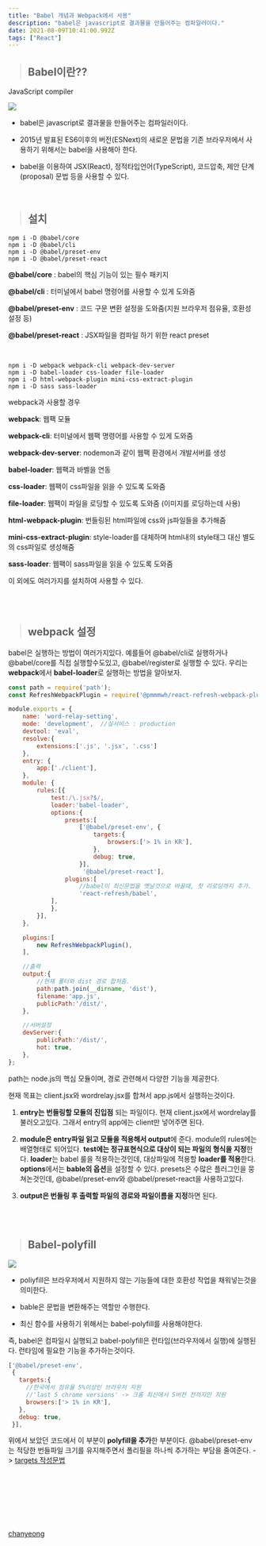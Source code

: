 ```yaml
---
title: "Babel 개념과 Webpack에서 사용"
description: "babel은 javascript로 결과물을 만들어주는 컴파일러이다."
date: 2021-08-09T10:41:00.992Z
tags: ["React"]
---
```

> ## Babel이란??
JavaScript compiler

<img src="https://miro.medium.com/max/1400/1*NAWXthxz56l_hxBU1Or--Q.png" />

* babel은 javascript로 결과물을 만들어주는 컴파일러이다.

* 2015년 발표된 ES6이후의 버전(ESNext)의 새로운 문법을 기존 브라우저에서 사용하기 위해서는 babel을 사용해아 한다.

* babel을 이용하여 JSX(React), 정적타입언어(TypeScript), 코드압축, 제안 단계(proposal) 문법 등을 사용할 수 있다.



<br />

> ## 설치

```
npm i -D @babel/core
npm i -D @babel/cli
npm i -D @babel/preset-env 
npm i -D @babel/preset-react
```

**@babel/core** : babel의 핵심 기능이 있는 필수 패키지

**@babel/cli** : 터미널에서 babel 명령어를 사용할 수 있게 도와줌

**@babel/preset-env** : 코드 구문 변환 설정을 도와줌(지원 브라우저 점유율, 호환성 설정 등)

**@babel/preset-react** : JSX파일을 컴파일 하기 위한 react preset

<br />

```
npm i -D webpack webpack-cli webpack-dev-server
npm i -D babel-loader css-loader file-loader
npm i -D html-webpack-plugin mini-css-extract-plugin
npm i -D sass sass-loader
```
webpack과 사용할 경우

**webpack**: 웹팩 모듈

**webpack-cli**: 터미널에서 웹팩 명령어를 사용할 수 있게 도와줌

**webpack-dev-server**: nodemon과 같이 웹팩 환경에서 개발서버를 생성

**babel-loader**: 웹팩과 바벨을 연동

**css-loader**: 웹팩이 css파일을 읽을 수 있도록 도와줌

**file-loader**: 웹팩이 파일을 로딩할 수 있도록 도와줌 (이미지를 로딩하는데 사용)

**html-webpack-plugin**: 번들링된 html파일에 css와 js파일들을 추가해줌

**mini-css-extract-plugin**: style-loader를 대체하며 html내의 style태그 대신 별도의 css파일로 생성해줌

**sass-loader**: 웹팩이 sass파일을 읽을 수 있도록 도와줌

이 외에도 여러가지를 설치하여 사용할 수 있다.

<br /><br />

> ## webpack 설정

babel은 실행하는 방법이 여러가지있다.
예를들어 @babel/cli로 실행하거나 @babel/core를 직접 실행할수도있고, @babel/register로 실행할 수 있다. 우리는 **webpack**에서 **babel-loader**로 실행하는 방법을 알아보자.

```js
const path = require('path');
const RefreshWebpackPlugin = require('@pmmmwh/react-refresh-webpack-plugin')

module.exports = {
    name: 'word-relay-setting',
    mode: 'development',  //실서비스 : production
    devtool: 'eval',
    resolve:{
        extensions:['.js', '.jsx', '.css']
    },
    entry: {
        app:['./client'],
    },
    module: {
        rules:[{
            test:/\.jsx?$/,
            loader:'babel-loader',
            options:{
                presets:[
                    ['@babel/preset-env', {
                        targets:{
                            browsers:['> 1% in KR'],
                        },
                        debug: true,
                    }],
                     '@babel/preset-react'],
                plugins:[
                    //babel이 최신문법을 옛날것으로 바꿀때, 핫 리로딩까지 추가.
                    'react-refresh/babel',
            ],
            },
        }],
    },

    plugins:[
        new RefreshWebpackPlugin(),
    ],

    //출력
    output:{
        //현재 폴터와 dist 경로 합쳐줌.
        path:path.join(__dirname, 'dist'),
        filename:'app.js',
        publicPath:'/dist/',
    },

    //서버설정
    devServer:{
        publicPath:'/dist/',
        hot: true,
    },
};
```

path는 node.js의 핵심 모듈이며, 경로 관련해서 다양한 기능을 제공한다.

현재 목표는 client.jsx와 wordrelay.jsx를 합쳐서 app.js에서 실행하는것이다.

1. **entry는 번들링할 모듈의 진입점** 되는 파일이다. 현재 client.jsx에서 	wordrelay를 불러오고있다. 그래서 entry의 app에는 client만 넣어주면 된다.

2. **module은 entry파일 읽고 모듈을 적용해서 output**에 준다. module의 rules에는 배열형태로 되어있다. **test에는 정규표현식으로 대상이 되는 파일의 형식을 지정**한다. **loader**는 babel 룰을 적용하는것인데, 대상파일에 적용할 **loader를 적용**한다. 
**options**에서는 **bable의 옵션**을 설정할 수 있다. presets은 수많은 플러그인을 뭉쳐논것인데, @babel/preset-env와 @babel/preset-react을 사용하고있다.

3. **output은 번들링 후 출력할 파일의 경로와 파일이름을 지정**하면 된다.

<br /><br />

> ## Babel-polyfill

<img src="https://blog.kakaocdn.net/dn/BLg1R/btqZqo95DUR/m5en8DS594dVdbdATMarc0/img.png" />

* poliyfill은 브라우저에서 지원하지 않는 기능들에 대한 호환성 작업을 채워넣는것을 의미한다.

* bable은 문법을 변환해주는 역할만 수행한다.

* 최신 함수를 사용하기 위해서는 babel-polyfill를 사용해야한다.

즉, babel은 컴파일시 실행되고 babel-polyfill은 런타임(브라우저에서 실행)에 실행된다. 런타임에 필요한 기능을 추가하는것이다.

```js
['@babel/preset-env', 
 {
   targets:{
     //한국에서 점유율 5%이상인 브라우저 지원
     //'last 5 chrome versions' -> 크롬 최신에서 5버전 전까지만 지원
     browsers:['> 1% in KR'],
   },
   debug: true,
 }],
```
위에서 보았던 코드에서 이 부분이 **polyfill을 추가**한 부분이다.
@babel/preset-env는 적당한 번들파일 크기를 유지해주면서 폴리필을 하나씩 추가하는 부담을 줄여준다. -> [targets 작성문법](https://github.com/browserslist/browserslist#full-list)

<br /><br /><br /><br /><br /><br />

[chanyeong](https://chanyeong.com/blog/post/27)

